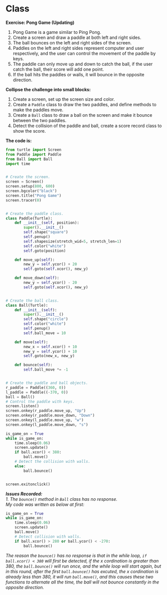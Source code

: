 # Class

**Exercise: Pong Game (Updating)**
1. Pong Game is a game similar to Ping Pong.
2. Create a screen and draw a paddle at both left and right sides.
3. The ball bounces on the left and right sides of the screen.
4. Paddles on the left and right sides represent computer and user respectively, and the user can control the movement of the paddle by keys.
5. The paddle can only move up and down to catch the ball, if the user catch the ball, their score will add one point.
6. If the ball hits the paddles or walls, it will bounce in the opposite direction.

**Collipse the challenge into small blocks:**
1. Create a screen, set up the screen size and color.
2. Create a `Paddle` class to draw the two paddles, and define methods to make the paddles move.
3. Create a `Ball` class to draw a ball on the screen and make it bounce between the two paddles.
4. Detect the collision of the paddle and ball, create a score record class to show the score.

**The code is:**
```py
from turtle import Screen
from Paddle import Paddle
from Ball import Ball
import time


# Create the screen.
screen = Screen()
screen.setup(800, 600)
screen.bgcolor("black")
screen.title("Pong Game")
screen.tracer(0)


# Create the paddle class.
class Paddle(Turtle):
    def __init__(self, position):
        super().__init__()
        self.shape("square")
        self.penup()
        self.shapesize(stretch_wid=5, stretch_len=1)
        self.color("white")
        self.goto(position)

    def move_up(self):
        new_y = self.ycor() + 20
        self.goto(self.xcor(), new_y)

    def move_down(self):
        new_y = self.ycor() - 20
        self.goto(self.xcor(), new_y)


# Create the ball class.
class Ball(Turtle):
    def __init__(self):
        super().__init__()
        self.shape("circle")
        self.color("white")
        self.penup()
        self.ball_move = 10

    def move(self):
        new_x = self.xcor() + 10
        new_y = self.ycor() + 10
        self.goto(new_x, new_y)

    def bounce(self):
        self.ball_move *= -1


# Create the paddle and ball objects.
r_paddle = Paddle((360, 0))
l_paddle = Paddle((-370, 0))
ball = Ball()
# Control the paddle with keys.
screen.listen()
screen.onkey(r_paddle.move_up, "Up")
screen.onkey(r_paddle.move_down, "Down")
screen.onkey(l_paddle.move_up, "w")
screen.onkey(l_paddle.move_down, "s")

is_game_on = True
while is_game_on:
    time.sleep(0.06)
    screen.update()
    if ball.xcor() < 380:
        ball.move()
    # Detect the collision with walls.
    else:
        ball.bounce()


screen.exitonclick()

```

_**Issues Recorded:**_  
_1. The `bounce()` method in `Ball` class has no response._  
_My code was written as below at first:_
```py
is_game_on = True
while is_game_on:
    time.sleep(0.06)
    screen.update()
    ball.move()
    # Detect collision with walls.
    if ball.xcor() > 280 or ball.ycor() < -270:
        ball.bounce()
```
_The reason the `bounce()` has no response is that in the while loop, `if ball.xcor() < 380` will first be detected, if the x cordination is greater than 380, the `ball.bounce()` will run once, and the while loop will start again, but in this round, after the first `ball.bounce()` has excuted, the x cordination is already less than 380, it will run `ball.move()`, and this causes these two functions to alternate all the time, the ball will not bounce constantly in the opposite direction._
